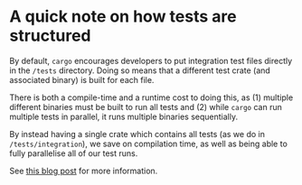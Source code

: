 # A quick note on how tests are structured

By default, `cargo` encourages developers to put integration test files directly
in the `/tests` directory. Doing so means that a different test crate (and
associated binary) is built for each file.

There is both a compile-time and a runtime cost to doing this, as (1) multiple
different binaries must be built to run all tests and (2) while `cargo` can
run multiple tests in parallel, it runs multiple binaries sequentially.

By instead having a single crate which contains all tests (as we do in
`/tests/integration`), we save on compilation time, as well as being able to
fully parallelise all of our test runs.

See [this blog post](https://matklad.github.io/2021/02/27/delete-cargo-integration-tests.html)
for more information.
